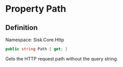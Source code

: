 # Property Path

## Definition
Namespace: Sisk.Core.Http

```csharp
public string Path { get; }
```

Gets the HTTP request path without the query string.

